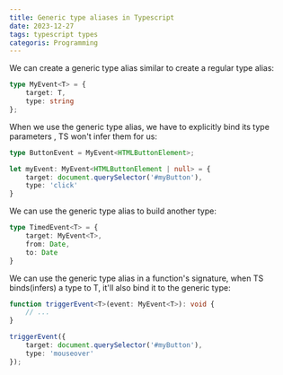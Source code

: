 ```yaml
---
title: Generic type aliases in Typescript
date: 2023-12-27
tags: typescript types
categoris: Programming
---
```


We can create a generic type alias similar to create a regular type alias:

```typescript
type MyEvent<T> = {
    target: T,
    type: string
};
```

When we use the generic type alias, we have to  explicitly bind its type parameters , TS won't infer them for us:

```typescript
type ButtonEvent = MyEvent<HTMLButtonElement>;

let myEvent: MyEvent<HTMLButtonElement | null> = {
    target: document.querySelector('#myButton'),
    type: 'click'
}
```


We can use the generic type alias to build another type:

```typescript
type TimedEvent<T> = {
    target: MyEvent<T>,
    from: Date,
    to: Date
}
```

We can use the generic type alias in a function's signature, when TS binds(infers) a type to T, it'll also bind it to the generic type:

```typescript
function triggerEvent<T>(event: MyEvent<T>): void {
    // ...
}

triggerEvent({
    target: document.querySelector('#myButton'),
    type: 'mouseover'
});
```